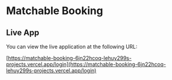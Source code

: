 # Matchable Booking

## Live App

You can view the live application at the following URL:

[https://matchable-booking-6jn22hcoq-lehuy299s-projects.vercel.app/login](https://matchable-booking-6jn22hcoq-lehuy299s-projects.vercel.app/login)
